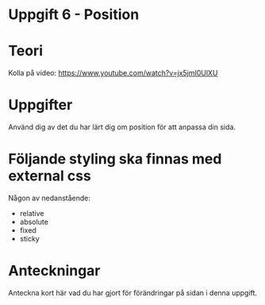 # Uppgift 6 - Position

# Teori
Kolla på video: https://www.youtube.com/watch?v=jx5jmI0UlXU  

# Uppgifter
Använd dig av det du har lärt dig om position för att anpassa din sida.  

# Följande styling ska finnas med external css
Någon av nedanstående:
- relative  
- absolute  
- fixed  
- sticky

# Anteckningar
Anteckna kort här vad du har gjort för förändringar på sidan i denna uppgift.




